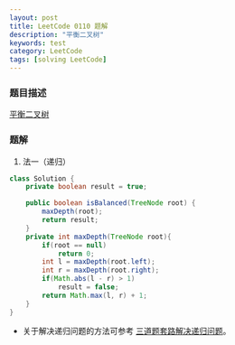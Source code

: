 ```yaml
---
layout: post
title: LeetCode 0110 题解
description: "平衡二叉树"
keywords: test
category: LeetCode
tags: [solving LeetCode]
---
```


### 题目描述
[平衡二叉树](https://leetcode-cn.com/problems/balanced-binary-tree/)

### 题解
1. 法一（递归）
```java
class Solution {
    private boolean result = true;

    public boolean isBalanced(TreeNode root) {
        maxDepth(root);
        return result;
    }
    private int maxDepth(TreeNode root){
        if(root == null)
            return 0;
        int l = maxDepth(root.left);
        int r = maxDepth(root.right);
        if(Math.abs(l - r) > 1)
            result = false;
        return Math.max(l, r) + 1;
    }
}
```
* 关于解决递归问题的方法可参考 [三道题套路解决递归问题](https://lyl0724.github.io/2020/01/25/1/)。
